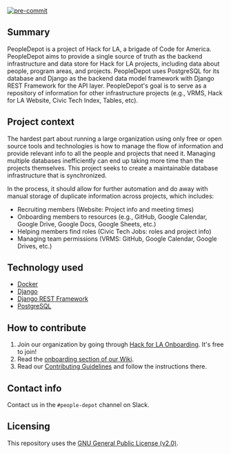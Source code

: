 [![pre-commit](https://img.shields.io/badge/pre--commit-enabled-brightgreen?logo=pre-commit&logoColor=white)](https://github.com/pre-commit/pre-commit)

## Summary

PeopleDepot is a project of Hack for LA, a brigade of Code for America. PeopleDepot aims to provide a single source of truth as the backend infrastructure and data store for Hack for LA projects, including data about people, program areas, and projects. PeopleDepot uses PostgreSQL for its database and Django as the backend data model framework with Django REST Framework for the API layer. PeopleDepot's goal is to serve as a repository of information for other infrastructure projects (e.g., VRMS, Hack for LA Website, Civic Tech Index, Tables, etc).

## Project context

The hardest part about running a large organization using only free or open source tools and technologies is how to manage the flow of information and provide relevant info to all the people and projects that need it. Managing multiple databases inefficiently can end up taking more time than the projects themselves. This project seeks to create a maintainable database infrastructure that is synchronized.

In the process, it should allow for further automation and do away with manual storage of duplicate information across projects, which includes:

- Recruiting members (Website: Project info and meeting times)
- Onboarding members to resources (e.g., GitHub, Google Calendar, Google Drive, Google Docs, Google Sheets, etc.)
- Helping members find roles (Civic Tech Jobs: roles and project info)
- Managing team permissions (VRMS: GitHub, Google Calendar, Google Drives, etc.)

## Technology used

- [Docker][docker-docs]
- [Django][django-docs]
- [Django REST Framework][drf-docs]
- [PostgreSQL][postgres-docs]

## How to contribute

1. Join our organization by going through [Hack for LA Onboarding][HfLA onboarding]. It's free to join!
2. Read the [onboarding section of our Wiki](https://github.com/hackforla/peopledepot/wiki/Developer-Onboarding).
3. Read our [Contributing Guidelines][contributing] and follow the instructions there.

## Contact info

Contact us in the `#people-depot` channel on Slack.

## Licensing

This repository uses the [GNU General Public License (v2.0)][licensing].

<!-- References section -->

[docker-docs]: https://www.postgresql.org/docs/
[django-docs]: https://docs.djangoproject.com/
[drf-docs]: https://www.django-rest-framework.org/tutorial/quickstart/
[postgres-docs]: https://www.postgresql.org/docs/
[contributing]: ./CONTRIBUTING.md
[HfLA onboarding]: https://www.hackforla.org/getting-started
[licensing]: ./LICENSE
